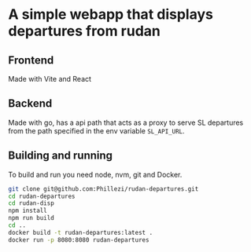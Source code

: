 # A simple webapp that displays departures from rudan
## Frontend
Made with Vite and React
## Backend
Made with go, has a api path that acts as a proxy to serve SL departures from the path specified in the env variable `SL_API_URL`.

## Building and running
To build and run you need node, nvm, git and Docker.
```bash
git clone git@github.com:Phillezi/rudan-departures.git
cd rudan-departures
cd rudan-disp
npm install
npm run build
cd ..
docker build -t rudan-departures:latest .
docker run -p 8080:8080 rudan-departures
```
